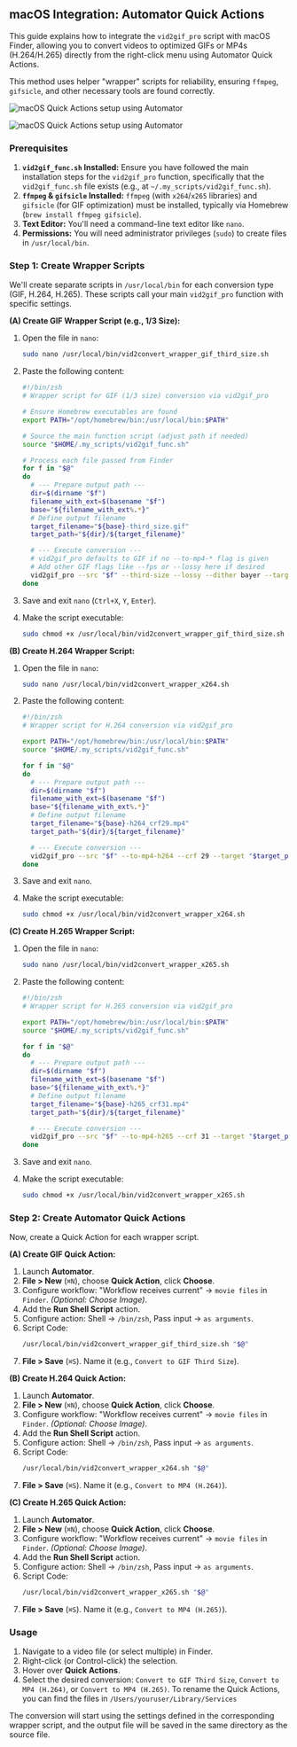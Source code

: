 ## macOS Integration: Automator Quick Actions

This guide explains how to integrate the `vid2gif_pro` script with macOS Finder, allowing you to convert videos to optimized GIFs or MP4s (H.264/H.265) directly from the right-click menu using Automator Quick Actions.

This method uses helper "wrapper" scripts for reliability, ensuring `ffmpeg`, `gifsicle`, and other necessary tools are found correctly.

![macOS Quick Actions setup using Automator](screenshots/video-convert-quick-actions-1.png)

![macOS Quick Actions setup using Automator](screenshots/video-convert-quick-actions-2.png)

### Prerequisites

1.  **`vid2gif_func.sh` Installed:** Ensure you have followed the main installation steps for the `vid2gif_pro` function, specifically that the `vid2gif_func.sh` file exists (e.g., at `~/.my_scripts/vid2gif_func.sh`).
2.  **`ffmpeg` & `gifsicle` Installed:** `ffmpeg` (with `x264`/`x265` libraries) and `gifsicle` (for GIF optimization) must be installed, typically via Homebrew (`brew install ffmpeg gifsicle`).
3.  **Text Editor:** You'll need a command-line text editor like `nano`.
4.  **Permissions:** You will need administrator privileges (`sudo`) to create files in `/usr/local/bin`.

### Step 1: Create Wrapper Scripts

We'll create separate scripts in `/usr/local/bin` for each conversion type (GIF, H.264, H.265). These scripts call your main `vid2gif_pro` function with specific settings.

**(A) Create GIF Wrapper Script (e.g., 1/3 Size):**

1.  Open the file in `nano`:
    ```bash
    sudo nano /usr/local/bin/vid2convert_wrapper_gif_third_size.sh
    ```

2.  Paste the following content:
    ```bash
    #!/bin/zsh
    # Wrapper script for GIF (1/3 size) conversion via vid2gif_pro

    # Ensure Homebrew executables are found
    export PATH="/opt/homebrew/bin:/usr/local/bin:$PATH"

    # Source the main function script (adjust path if needed)
    source "$HOME/.my_scripts/vid2gif_func.sh"

    # Process each file passed from Finder
    for f in "$@"
    do
      # --- Prepare output path ---
      dir=$(dirname "$f")
      filename_with_ext=$(basename "$f")
      base="${filename_with_ext%.*}"
      # Define output filename
      target_filename="${base}-third_size.gif"
      target_path="${dir}/${target_filename}"

      # --- Execute conversion ---
      # vid2gif_pro defaults to GIF if no --to-mp4-* flag is given
      # Add other GIF flags like --fps or --lossy here if desired
      vid2gif_pro --src "$f" --third-size --lossy --dither bayer --target "$target_path"
    done
    ```

3.  Save and exit `nano` (`Ctrl+X`, `Y`, `Enter`).

4.  Make the script executable:
    ```bash
    sudo chmod +x /usr/local/bin/vid2convert_wrapper_gif_third_size.sh
    ```

**(B) Create H.264 Wrapper Script:**

1.  Open the file in `nano`:
    ```bash
    sudo nano /usr/local/bin/vid2convert_wrapper_x264.sh
    ```

2.  Paste the following content:
    ```bash
    #!/bin/zsh
    # Wrapper script for H.264 conversion via vid2gif_pro

    export PATH="/opt/homebrew/bin:/usr/local/bin:$PATH"
    source "$HOME/.my_scripts/vid2gif_func.sh"

    for f in "$@"
    do
      # --- Prepare output path ---
      dir=$(dirname "$f")
      filename_with_ext=$(basename "$f")
      base="${filename_with_ext%.*}"
      # Define output filename
      target_filename="${base}-h264_crf29.mp4"
      target_path="${dir}/${target_filename}"

      # --- Execute conversion ---
      vid2gif_pro --src "$f" --to-mp4-h264 --crf 29 --target "$target_path"
    done
    ```

3.  Save and exit `nano`.

4.  Make the script executable:
    ```bash
    sudo chmod +x /usr/local/bin/vid2convert_wrapper_x264.sh
    ```

**(C) Create H.265 Wrapper Script:**

1.  Open the file in `nano`:
    ```bash
    sudo nano /usr/local/bin/vid2convert_wrapper_x265.sh
    ```

2.  Paste the following content:
    ```bash
    #!/bin/zsh
    # Wrapper script for H.265 conversion via vid2gif_pro

    export PATH="/opt/homebrew/bin:/usr/local/bin:$PATH"
    source "$HOME/.my_scripts/vid2gif_func.sh"

    for f in "$@"
    do
      # --- Prepare output path ---
      dir=$(dirname "$f")
      filename_with_ext=$(basename "$f")
      base="${filename_with_ext%.*}"
      # Define output filename
      target_filename="${base}-h265_crf31.mp4"
      target_path="${dir}/${target_filename}"

      # --- Execute conversion ---
      vid2gif_pro --src "$f" --to-mp4-h265 --crf 31 --target "$target_path"
    done
    ```

3.  Save and exit `nano`.

4.  Make the script executable:
    ```bash
    sudo chmod +x /usr/local/bin/vid2convert_wrapper_x265.sh
    ```

### Step 2: Create Automator Quick Actions

Now, create a Quick Action for each wrapper script.

**(A) Create GIF Quick Action:**

1.  Launch **Automator**.
2.  **File > New** (`⌘N`), choose **Quick Action**, click **Choose**.
3.  Configure workflow: "Workflow receives current" → `movie files` in `Finder`. *(Optional: Choose Image)*.
4.  Add the **Run Shell Script** action.
5.  Configure action: Shell → `/bin/zsh`, Pass input → `as arguments`.
6.  Script Code:
    ```bash
    /usr/local/bin/vid2convert_wrapper_gif_third_size.sh "$@"
    ```
7.  **File > Save** (`⌘S`). Name it (e.g., `Convert to GIF Third Size`).

**(B) Create H.264 Quick Action:**

1.  Launch **Automator**.
2.  **File > New** (`⌘N`), choose **Quick Action**, click **Choose**.
3.  Configure workflow: "Workflow receives current" → `movie files` in `Finder`. *(Optional: Choose Image)*.
4.  Add the **Run Shell Script** action.
5.  Configure action: Shell → `/bin/zsh`, Pass input → `as arguments`.
6.  Script Code:
    ```bash
    /usr/local/bin/vid2convert_wrapper_x264.sh "$@"
    ```
7.  **File > Save** (`⌘S`). Name it (e.g., `Convert to MP4 (H.264)`).

**(C) Create H.265 Quick Action:**

1.  Launch **Automator**.
2.  **File > New** (`⌘N`), choose **Quick Action**, click **Choose**.
3.  Configure workflow: "Workflow receives current" → `movie files` in `Finder`. *(Optional: Choose Image)*.
4.  Add the **Run Shell Script** action.
5.  Configure action: Shell → `/bin/zsh`, Pass input → `as arguments`.
6.  Script Code:
    ```bash
    /usr/local/bin/vid2convert_wrapper_x265.sh "$@"
    ```
7.  **File > Save** (`⌘S`). Name it (e.g., `Convert to MP4 (H.265)`).

### Usage

1.  Navigate to a video file (or select multiple) in Finder.
2.  Right-click (or Control-click) the selection.
3.  Hover over **Quick Actions**.
4.  Select the desired conversion: `Convert to GIF Third Size`, `Convert to MP4 (H.264)`, or `Convert to MP4 (H.265)`. To rename the Quick Actions, you can find the files in `/Users/youruser/Library/Services`

The conversion will start using the settings defined in the corresponding wrapper script, and the output file will be saved in the same directory as the source file.
